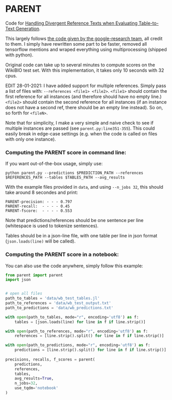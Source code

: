 # PARENT
Code for [Handling Divergent Reference Texts when Evaluating Table-to-Text Generation](https://arxiv.org/abs/1906.01081).

This largely follows [the code given by the google-research team](https://github.com/google-research/language/tree/master/language/table_text_eval), all credit to them. I simply have rewritten some part to be faster, removed all tensorflow mentions and wraped everything using multiprocessing (shipped with python).

Original code can take up to several minutes to compute scores on the WikiBIO test set. With this implementation, it takes only 10 seconds with 32 cpus.

EDIT 28-01-2021: I have added support for multiple references. Simply pass a list of files with: `--references <file1> <file2>`. `<file1>` should contain the first reference for all instances (and therefore should have no empty line.) `<file2>` should contain the second reference for all instances (if an instance does not have a second ref, there should be an empty line instead). So on, so forth for `<fileN>`.

Note that for simplicity, I make a very simple and naive check to see if multiple instances are passed (see `parent.py:line351-355`). This could easily break in edge-case settings (e.g. when the code is called on files with only one instance).


### Computing the PARENT score in command line:

If you want out-of-the-box usage, simply use:

```python parent.py --predictions $PREDICTION_PATH --references $REFERENCES_PATH --tables $TABLES_PATH --avg_results```

With the example files provided in `data`, and using `--n_jobs 32`, this should take around 8 secondes and print:

```
PARENT-precision: - - - 0.797
PARENT-recall:  - - - - 0.45
PARENT-fscore:  - - - - 0.553
```

Note that predictions/references should be one sentence per line (whitespace is used to tokenize sentences).

Tables should be in a json-line file, with one table per line in json format (```json.loads(line)``` will be called).


### Computing the PARENT score in a notebook:

You can also use the code anywhere, simply follow this example:

```python
from parent import parent
import json


# open all files
path_to_tables = 'data/wb_test_tables.jl'
path_to_references = 'data/wb_test_output.txt'
path_to_predictions = 'data/wb_predictions.txt'

with open(path_to_tables, mode="r", encoding='utf8') as f:
    tables = [json.loads(line) for line in f if line.strip()]

with open(path_to_references, mode="r", encoding='utf8') as f:
    references = [line.strip().split() for line in f if line.strip()]

with open(path_to_predictions, mode="r", encoding='utf8') as f:
    predictions = [line.strip().split() for line in f if line.strip()]
        
precisions, recalls, f_scores = parent(
    predictions,
    references,
    tables,
    avg_results=True,
    n_jobs=32,
    use_tqdm='notebook'
)
```
